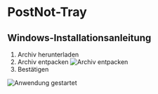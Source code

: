 # PostNot-Tray
## Windows-Installationsanleitung

1. Archiv herunterladen
2. Archiv entpacken
![Archiv entpacken](https://dl.dropboxusercontent.com/u/4480138/pnt/windows/2014-02-18%20at%2021.26.png)
5. Bestätigen

![Anwendung gestartet](https://dl.dropboxusercontent.com/u/4480138/pnt/windows/2014-02-18%20at%2021.32.png)
